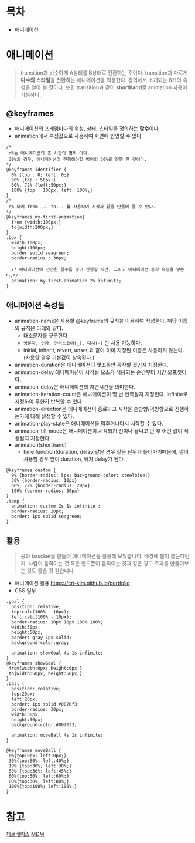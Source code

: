 # 목차
- 애니메이션

# 애니메이션
> transition과 비슷하게 A상태를 B상태로 전환하는 것이다.
> transition과 다르게 **다수의 스타일**을 전환하는 애니메이션을 적용한다.
> 강의에서 소개되는 8개의 속성을 알아 볼 것이다. 또한 transition과 같이 **shorthand**로 animation 사용이 가능하다.

## @keyframes
- 애니메이션의 프레임마다의 속성, 상태, 스타일을 정의하는 **함수**이다.
- animation에서 속성값으로 사용하여 화면에 반영할 수 있다.
```
/* 
 n%는 애니메이션의 총 시간의 범위 이다.
 30%의 경우, 애니메이션이 진행해야할 범위의 30%를 진행 한 것이다.
*/
@keyframes identifier {
  0% {top : 0; left: 0;}
  30% {top : 50px;}
  60%, 72% {left:50px;}
  100% {top : 100px; left: 100%;}
}
/*
 n% 외에 from ... to... 를 사용하여 시작과 끝을 만들어 줄 수 있다.
*/
@keyframes my-first-animation{
  from {width:100px;}
  to{width:200px;}
}
.box {
  width:100px;
  height:100px;
  border solid seagreen;
  border-radius : 30px;
  
  /* 애니메이션에 선언한 함수를 넣고 진행할 시간, 그리고 애니메이션 동작 속성을 넣는다.*/
  animation: my-first-animation 2s infinite;
}
```
## 애니메이션 속성들
- animation-name은 사용할 @keyframe의 규칙을 이용하여 작성한다. 해당 이름의 규칙은 아래와 같다.
  - 대소문자를 구분한다
  - ```영문자, 숫자, 언더스코어(_), 대시(-)``` 만 사용 가능하다.
  - initial, inherit, revert, unset 과 같이 이미 지정된 이름은 사용하지 않는다.(사용할 경우 기본값이 상속된다.)
- animation-duration은 애니메이션이 몇초동안 동작할 것인지 지정한다.
- animation-delay 애니메이션이 시작될 요소가 적용되는 순간부터 시간 오프셋이다.
- animation-delay은 애니메이션의 지연시간을 의미한다.
- animation-iteration-count은 애니메이션이 몇 번 반복될지 지정한다. infinite로 지정하여 무한히 반복할 수 있다.
- animation-direction은 애니메이션이 종료되고 시작을 순방향/역방향으로 진행하는가에 대해 설정할 수 있다.
- animation-play-state은 애니메이션을 멈추거나다시 시작할 수 있다.
- animation-fill-mode은 애니메이션이 시작되기 전이나 끝나고 난 후 어떤 값이 적용될지 지정한다.
- animation(shorthand)
  - time function(duration, delay)같은 경우 같은 단위가 들어가기때문에, 같이 사용할 경우 앞이 duration, 뒤가 delay가 된다.
```
@keyframes custom {
  0% {border-radius: 5px; background-color: steelblue;}
  30% {border-radius: 10px}
  60%, 72% {border-radius: 20px}
  100% {border-radius: 30px}
} 
.temp {
  animation: custom 2s 1s infinite ;
  border-radius: 20px;
  border: 1px solid seagreen;
}
```
## 활용
> 공과 bascket을 만들어 애니메이션을 활용해 보았습니다.
> 배경에 불이 붙는다던지, 사람이 움직이는 것 혹은 핸드폰이 움직이는 것과 같은 광고 효과를 만들어보는 것도 좋을 것 같습니다.  
- 애니메이션 활용
https://cri-kim.github.io/portfolio
- CSS 일부
```
.goal {
  position: relative;
  top:calc(100% - 10px);
  left:calc(100% - 10px);
  border-radius: 10px 10px 100% 100%;
  width:50px;
  height:50px;
  border: gray 1px solid;
  background-color:gray;

  animation: showGoal 4s 1s infinite;
}
@keyframes showGoal {
 from{width:0px; height:0px;}
 to{width:50px; height:50px;}
}
.ball {
  position: relative;
  top:20px;
  left:20px;
  border: 1px solid #0070f3;
  border-radius: 30px;
  width:30px;
  height:30px;
  background-color:#0070f3;

  animation: moveBall 4s 1s infinite;
}

@keyframes moveBall {
 0%{top:0px; left:0px;}
 30%{top:60%; left:40%;}
 10% {top:30%; left:30%;}
 50% {top:30%; left:45%;}
 60%{top:50%; left:60%;}
 80%{top:30%; left:80%;}
 100%{top:100%; left:100%;}
}
```
# 참고
[제로베이스](https://zero-base.co.kr)
[MDM](https://developer.mozilla.org/)
